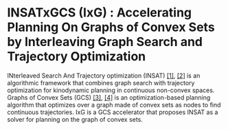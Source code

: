 # INSATxGCS (IxG) : Accelerating Planning On Graphs of Convex Sets by Interleaving Graph Search and Trajectory Optimization

INterleaved Search And Trajectory optimization (INSAT) [[1]](https://arxiv.org/abs/2101.12548), [[2]](https://arxiv.org/abs/2210.08627) is an algorithmic framework that combines graph search with trajectory optimization for kinodynamic planning in continuous non-convex spaces. Graphs of Convex Sets (GCS) [[3]](https://arxiv.org/abs/2101.11565), [[4]](https://arxiv.org/abs/2205.04422) is an optimization-based planning algorithm that optimizes over a graph made of convex sets as nodes to find continuous trajectories. IxG is a GCS accelerator that proposes INSAT as a solver for planning on the graph of convex sets.
